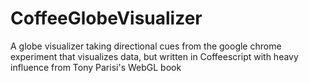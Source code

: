 CoffeeGlobeVisualizer
=====================

A globe visualizer taking directional cues from the google chrome experiment that visualizes data, but written in Coffeescript with heavy influence from Tony Parisi's WebGL book
